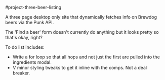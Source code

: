 #project-three-beer-listing

A three page desktop only site that dynamically fetches info on Brewdog beers via the Punk API.

The 'Find a beer' form doesn't currently do anything but it looks pretty so that's okay, right?

To do list includes:
- Write a for loop so that all hops and not just the first are pulled into the ingredients modal.
- V minor styling tweaks to get it inline with the comps. Not a deal breaker.